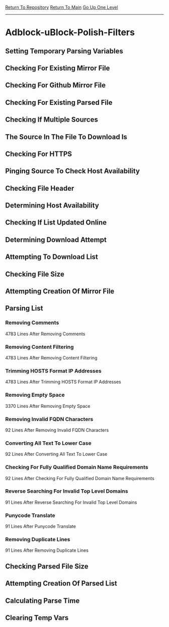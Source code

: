 [Return To Repository](https://github.com/bast69/piholeparser/)
[Return To Main](https://github.com/bast69/piholeparser/blob/master/RecentRunLogs/Mainlog.md)
[Go Up One Level](https://github.com/bast69/piholeparser/blob/master/RecentRunLogs/TopLevelScripts/30-Processing-External-Blacklists.md)
____________________________________
# Adblock-uBlock-Polish-Filters
## Setting Temporary Parsing Variables
## Checking For Existing Mirror File
## Checking For Github Mirror File
## Checking For Existing Parsed File
## Checking If Multiple Sources
## The Source In The File To Download Is
## Checking For HTTPS
## Pinging Source To Check Host Availability
## Checking File Header
## Determining Host Availability
## Checking If List Updated Online
## Determining Download Attempt
## Attempting To Download List
## Checking File Size
## Attempting Creation Of Mirror File
## Parsing List
### Removing Comments
4783 Lines After Removing Comments
### Removing Content Filtering
4783 Lines After Removing Content Filtering
### Trimming HOSTS Format IP Addresses
4783 Lines After Trimming HOSTS Format IP Addresses
### Removing Empty Space
3370 Lines After Removing Empty Space
### Removing Invalid FQDN Characters
92 Lines After Removing Invalid FQDN Characters
### Converting All Text To Lower Case
92 Lines After Converting All Text To Lower Case
### Checking For Fully Qualified Domain Name Requirements
92 Lines After Checking For Fully Qualified Domain Name Requirements
### Reverse Searching For Invalid Top Level Domains
91 Lines After Reverse Searching For Invalid Top Level Domains
### Punycode Translate
91 Lines After Punycode Translate
### Removing Duplicate Lines
91 Lines After Removing Duplicate Lines
## Checking Parsed File Size
## Attempting Creation Of Parsed List
## Calculating Parse Time
## Clearing Temp Vars
